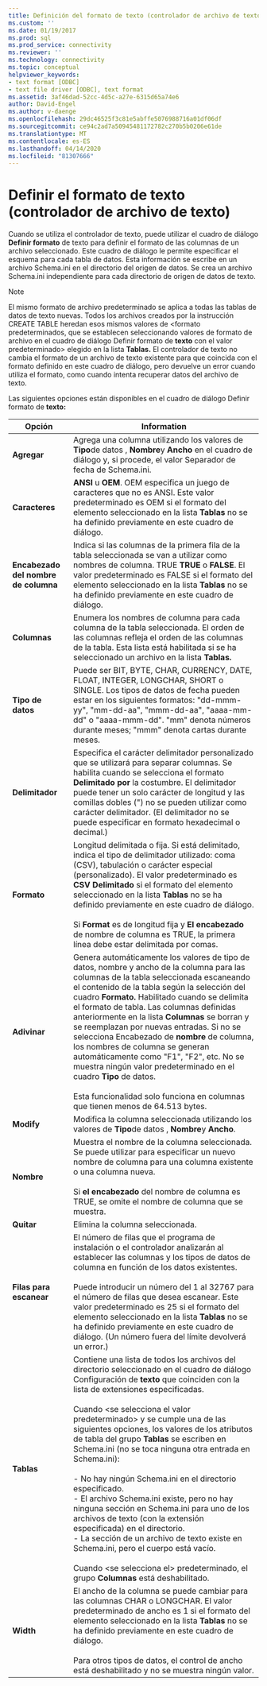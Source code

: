 ```yaml
---
title: Definición del formato de texto (controlador de archivo de texto) Microsoft Docs
ms.custom: ''
ms.date: 01/19/2017
ms.prod: sql
ms.prod_service: connectivity
ms.reviewer: ''
ms.technology: connectivity
ms.topic: conceptual
helpviewer_keywords:
- text format [ODBC]
- text file driver [ODBC], text format
ms.assetid: 3af46dad-52cc-4d5c-a27e-6315d65a74e6
author: David-Engel
ms.author: v-daenge
ms.openlocfilehash: 29dc46525f3c81e5abffe5076988716a01df06df
ms.sourcegitcommit: ce94c2ad7a50945481172782c270b5b0206e61de
ms.translationtype: MT
ms.contentlocale: es-ES
ms.lasthandoff: 04/14/2020
ms.locfileid: "81307666"
---
```

# <a name="defining-text-format-text-file-driver"></a>Definir el formato de texto (controlador de archivo de texto)
Cuando se utiliza el controlador de texto, puede utilizar el cuadro de diálogo **Definir formato** de texto para definir el formato de las columnas de un archivo seleccionado. Este cuadro de diálogo le permite especificar el esquema para cada tabla de datos. Esta información se escribe en un archivo Schema.ini en el directorio del origen de datos. Se crea un archivo Schema.ini independiente para cada directorio de origen de datos de texto.  
  
> [!NOTE]  
>  El mismo formato de archivo predeterminado se aplica a todas las tablas de datos de texto nuevas. Todos los archivos creados por la instrucción CREATE TABLE heredan esos mismos valores de \<formato predeterminados, que se establecen seleccionando valores de formato de archivo en el cuadro de diálogo Definir formato de **texto** con el valor predeterminado> elegido en la lista **Tablas.** El controlador de texto no cambia el formato de un archivo de texto existente para que coincida con el formato definido en este cuadro de diálogo, pero devuelve un error cuando utiliza el formato, como cuando intenta recuperar datos del archivo de texto.  
  
 Las siguientes opciones están disponibles en el cuadro de diálogo Definir formato de **texto:**  
  
|Opción|Information|  
|------------|-----------------|  
|**Agregar**|Agrega una columna utilizando los valores de **Tipo**de datos , **Nombre**y **Ancho** en el cuadro de diálogo y, si procede, el valor Separador de fecha de Schema.ini.|  
|**Caracteres**|**ANSI** u **OEM**. OEM especifica un juego de caracteres que no es ANSI. Este valor predeterminado es OEM si el formato del elemento seleccionado en la lista **Tablas** no se ha definido previamente en este cuadro de diálogo.|  
|**Encabezado del nombre de columna**|Indica si las columnas de la primera fila de la tabla seleccionada se van a utilizar como nombres de columna. TRUE **TRUE** o **FALSE**. El valor predeterminado es FALSE si el formato del elemento seleccionado en la lista **Tablas** no se ha definido previamente en este cuadro de diálogo.|  
|**Columnas**|Enumera los nombres de columna para cada columna de la tabla seleccionada. El orden de las columnas refleja el orden de las columnas de la tabla. Esta lista está habilitada si se ha seleccionado un archivo en la lista **Tablas.**|  
|**Tipo de datos**|Puede ser BIT, BYTE, CHAR, CURRENCY, DATE, FLOAT, INTEGER, LONGCHAR, SHORT o SINGLE. Los tipos de datos de fecha pueden estar en los siguientes formatos: "dd-mmm-yy", "mm-dd-aa", "mmm-dd-aa", "aaaa-mm-dd" o "aaaa-mmm-dd". "mm" denota números durante meses; "mmm" denota cartas durante meses.|  
|**Delimitador**|Especifica el carácter delimitador personalizado que se utilizará para separar columnas. Se habilita cuando se selecciona el formato **Delimitado por** la costumbre. El delimitador puede tener un solo carácter de longitud y las comillas dobles (") no se pueden utilizar como carácter delimitador. (El delimitador no se puede especificar en formato hexadecimal o decimal.)|  
|**Formato**|Longitud delimitada o fija. Si está delimitado, indica el tipo de delimitador utilizado: coma (CSV), tabulación o carácter especial (personalizado). El valor predeterminado es **CSV Delimitado** si el formato del elemento seleccionado en la lista **Tablas** no se ha definido previamente en este cuadro de diálogo.<br /><br /> Si **Format** es de longitud fija y **El encabezado** de nombre de columna es TRUE, la primera línea debe estar delimitada por comas.|  
|**Adivinar**|Genera automáticamente los valores de tipo de datos, nombre y ancho de la columna para las columnas de la tabla seleccionada escaneando el contenido de la tabla según la selección del cuadro **Formato.** Habilitado cuando se delimita el formato de tabla. Las columnas definidas anteriormente en la lista **Columnas** se borran y se reemplazan por nuevas entradas. Si no se selecciona Encabezado de **nombre** de columna, los nombres de columna se generan automáticamente como "F1", "F2", etc. No se muestra ningún valor predeterminado en el cuadro **Tipo** de datos.<br /><br /> Esta funcionalidad solo funciona en columnas que tienen menos de 64.513 bytes.|  
|**Modify**|Modifica la columna seleccionada utilizando los valores de **Tipo**de datos , **Nombre**y **Ancho**.|  
|**Nombre**|Muestra el nombre de la columna seleccionada. Se puede utilizar para especificar un nuevo nombre de columna para una columna existente o una columna nueva.<br /><br /> Si **el encabezado** del nombre de columna es TRUE, se omite el nombre de columna que se muestra.|  
|**Quitar**|Elimina la columna seleccionada.|  
|**Filas para escanear**|El número de filas que el programa de instalación o el controlador analizarán al establecer las columnas y los tipos de datos de columna en función de los datos existentes.<br /><br /> Puede introducir un número del 1 al 32767 para el número de filas que desea escanear. Este valor predeterminado es 25 si el formato del elemento seleccionado en la lista **Tablas** no se ha definido previamente en este cuadro de diálogo. (Un número fuera del límite devolverá un error.)|  
|**Tablas**|Contiene una lista de todos los archivos del directorio seleccionado en el cuadro de diálogo Configuración de **texto** que coinciden con la lista de extensiones especificadas.<br /><br /> Cuando \<se selecciona el valor predeterminado> y se cumple una de las siguientes opciones, los valores de los atributos de tabla del grupo **Tablas** se escriben en Schema.ini (no se toca ninguna otra entrada en Schema.ini):<br /><br /> - No hay ningún Schema.ini en el directorio especificado.<br />- El archivo Schema.ini existe, pero no hay ninguna sección en Schema.ini para uno de los archivos de texto (con la extensión especificada) en el directorio.<br />- La sección de un archivo de texto existe en Schema.ini, pero el cuerpo está vacío.<br /><br /> Cuando \<se selecciona el> predeterminado, el grupo **Columnas** está deshabilitado.|  
|**Width**|El ancho de la columna se puede cambiar para las columnas CHAR o LONGCHAR. El valor predeterminado de ancho es 1 si el formato del elemento seleccionado en la lista **Tablas** no se ha definido previamente en este cuadro de diálogo.<br /><br /> Para otros tipos de datos, el control de ancho está deshabilitado y no se muestra ningún valor.|
